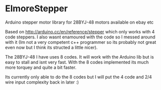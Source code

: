 ElmoreStepper
=============

Arduino stepper motor library for 28BYJ-48 motors available on ebay etc

Based on http://arduino.cc/en/reference/stepper which only works with 4 code steppers. I also wasnt enamoured with the code so I messed around with it (Im not a very competent c++ programmer so its probably not great even now but I think its structed a little nicer). 

The 28BYJ-48 I have uses 8 codes. It will work with the Arduino lib but is easy to stall and isnt very fast. With the 8 codes implemented its much more torquey and quite a bit faster.

Its currently only able to do the 8 codes but I will put the 4 code and 2/4 wire input complexity back in later :)
